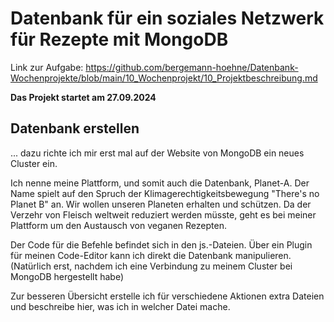 # Datenbank für ein soziales Netzwerk für Rezepte mit MongoDB


Link zur Aufgabe: https://github.com/bergemann-hoehne/Datenbank-Wochenprojekte/blob/main/10_Wochenprojekt/10_Projektbeschreibung.md

**Das Projekt startet am 27.09.2024**
## Datenbank erstellen
... dazu richte ich mir erst mal auf der Website von MongoDB ein neues Cluster ein.

Ich nenne meine Plattform, und somit auch die Datenbank, Planet-A. Der Name spielt auf den Spruch der Klimagerechtigkeitsbewegung "There's no Planet B" an. Wir wollen unseren Planeten erhalten und schützen. Da der Verzehr von Fleisch weltweit reduziert werden müsste, geht es bei meiner Plattform um den Austausch von veganen Rezepten.

Der Code für die Befehle befindet sich in den js.-Dateien. Über ein Plugin für meinen Code-Editor kann ich direkt die Datenbank manipulieren. (Natürlich erst, nachdem ich eine Verbindung zu meinem Cluster bei MongoDB hergestellt habe)

Zur besseren Übersicht erstelle ich für verschiedene Aktionen extra Dateien und beschreibe hier, was ich in welcher Datei mache.